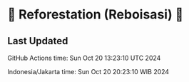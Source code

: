 
# 🌳 Reforestation (Reboisasi) 🌲

## Last Updated

GitHub Actions time: Sun Oct 20 13:23:10 UTC 2024

Indonesia/Jakarta time: Sun Oct 20 20:23:10 WIB 2024
